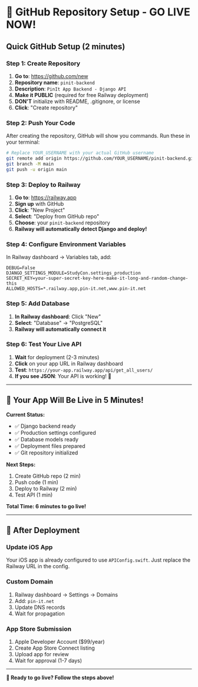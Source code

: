 # 🚀 GitHub Repository Setup - GO LIVE NOW!

## Quick GitHub Setup (2 minutes)

### Step 1: Create Repository
1. **Go to**: https://github.com/new
2. **Repository name**: `pinit-backend`
3. **Description**: `PinIt App Backend - Django API`
4. **Make it PUBLIC** (required for free Railway deployment)
5. **DON'T** initialize with README, .gitignore, or license
6. **Click**: "Create repository"

### Step 2: Push Your Code
After creating the repository, GitHub will show you commands. Run these in your terminal:

```bash
# Replace YOUR_USERNAME with your actual GitHub username
git remote add origin https://github.com/YOUR_USERNAME/pinit-backend.git
git branch -M main
git push -u origin main
```

### Step 3: Deploy to Railway
1. **Go to**: https://railway.app
2. **Sign up** with GitHub
3. **Click**: "New Project"
4. **Select**: "Deploy from GitHub repo"
5. **Choose**: your `pinit-backend` repository
6. **Railway will automatically detect Django and deploy!**

### Step 4: Configure Environment Variables
In Railway dashboard → Variables tab, add:

```
DEBUG=False
DJANGO_SETTINGS_MODULE=StudyCon.settings_production
SECRET_KEY=your-super-secret-key-here-make-it-long-and-random-change-this
ALLOWED_HOSTS=*.railway.app,pin-it.net,www.pin-it.net
```

### Step 5: Add Database
1. **In Railway dashboard**: Click "New"
2. **Select**: "Database" → "PostgreSQL"
3. **Railway will automatically connect it**

### Step 6: Test Your Live API
1. **Wait** for deployment (2-3 minutes)
2. **Click** on your app URL in Railway dashboard
3. **Test**: `https://your-app.railway.app/api/get_all_users/`
4. **If you see JSON**: Your API is working! 🎉

---

## 🎯 Your App Will Be Live in 5 Minutes!

**Current Status:**
- ✅ Django backend ready
- ✅ Production settings configured
- ✅ Database models ready
- ✅ Deployment files prepared
- ✅ Git repository initialized

**Next Steps:**
1. Create GitHub repo (2 min)
2. Push code (1 min)
3. Deploy to Railway (2 min)
4. Test API (1 min)

**Total Time: 6 minutes to go live!**

---

## 📱 After Deployment

### Update iOS App
Your iOS app is already configured to use `APIConfig.swift`. Just replace the Railway URL in the config.

### Custom Domain
1. Railway dashboard → Settings → Domains
2. Add: `pin-it.net`
3. Update DNS records
4. Wait for propagation

### App Store Submission
1. Apple Developer Account ($99/year)
2. Create App Store Connect listing
3. Upload app for review
4. Wait for approval (1-7 days)

---

**🚀 Ready to go live? Follow the steps above!**




